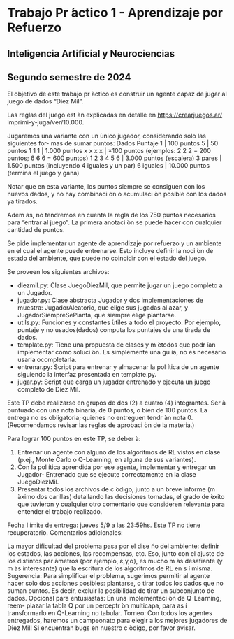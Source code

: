 # Trabajo Pr ́actico 1 - Aprendizaje por Refuerzo # 
## Inteligencia Artificial y Neurociencias ##
## Segundo semestre de 2024 ##

El objetivo de este trabajo pr ́actico es construir un agente capaz de jugar al juego
de dados “Diez Mil”.

Las reglas del juego est ́an explicadas en detalle en https://crearjuegos.ar/
imprimi-y-juga/ver/10.000.

Jugaremos una variante con un  ́unico jugador, considerando solo las siguientes for-
mas de sumar puntos:
Dados Puntaje
1 | 100 puntos
5 | 50 puntos
1 1 1 | 1.000 puntos
x x x x | ×100 puntos (ejemplos: 2 2 2 = 200 puntos; 6 6 6 = 600 puntos)
1 2 3 4 5 6 | 3.000 puntos (escalera)
3 pares | 1.500 puntos (incluyendo 4 iguales y un par)
6 iguales | 10.000 puntos (termina el juego y gana)

Notar que en esta variante, los puntos siempre se consiguen con los nuevos dados, y
no hay combinaci ́on o acumulaci ́on posible con los dados ya tirados.

Adem ́as, no tendremos en cuenta la regla de los 750 puntos necesarios para “entrar
al juego”. La primera anotaci ́on se puede hacer con cualquier cantidad de puntos.

Se pide implementar un agente de aprendizaje por refuerzo y un ambiente en el cual
el agente puede entrenarse. Esto incluye definir la noci ́on de estado del ambiente,
que puede no coincidir con el estado del juego.

Se proveen los siguientes archivos:
- diezmil.py: Clase JuegoDiezMil, que permite jugar un juego completo a un Jugador.
- jugador.py: Clase abstracta Jugador y dos implementaciones de muestra:
  JugadorAleatorio, que elige sus jugadas al azar, y JugadorSiempreSePlanta, que siempre elige plantarse.
- utils.py: Funciones y constantes  ́utiles a todo el proyecto. Por ejemplo,
  puntaje y no usados(dados) computa los puntajes de una tirada de dados.
- template.py: Tiene una propuesta de clases y m ́etodos que podr ́ıan implementar como soluci ́on. 
  Es simplemente una gu ́ıa, no es necesario usarla ocompletarla.
- entrenar.py: Script para entrenar y almacenar la pol ́ıtica de un agente siguiendo la interfaz presentada en template.py.
- jugar.py: Script que carga un jugador entrenado y ejecuta un juego completo de Diez Mil.

Este TP debe realizarse en grupos de dos (2) a cuatro (4) integrantes. Ser ́a
puntuado con una nota binaria, de 0 puntos, o bien de 100 puntos. La entrega no
es obligatoria; quienes no entreguen tendr ́an nota 0. (Recomendamos revisar las
reglas de aprobaci ́on de la materia.)

Para lograr 100 puntos en este TP, se deber ́a:
1. Entrenar un agente con alguno de los algoritmos de RL vistos en clase (p.ej.,
Monte Carlo o Q-Learning, en alguna de sus variantes).
2. Con la pol ́ıtica aprendida por ese agente, implementar y entregar un Jugador-
Entrenado que se ejecute correctamente en la clase JuegoDiezMil.
3. Presentar todos los archivos de c ́odigo, junto a un breve informe (m ́aximo dos
carillas) detallando las decisiones tomadas, el grado de  ́exito que tuvieron y
cualquier otro comentario que consideren relevante para entender el trabajo
realizado.

Fecha l ́ımite de entrega: jueves 5/9 a las 23:59hs. Este TP no tiene recuperatorio.
Comentarios adicionales:

La mayor dificultad del problema pasa por el dise ̃no del ambiente: definir los
estados, las acciones, las recompensas, etc. Eso, junto con el ajuste de los
distintos par ́ametros (por ejemplo, ε,γ,α), es mucho m ́as desafiante (y m ́as
interesante) que la escritura de los algoritmos de RL en s ́ı misma.
Sugerencia: Para simplificar el problema, sugerimos permitir al agente hacer
solo dos acciones posibles: plantarse, o tirar todos los dados que no suman
puntos. Es decir, excluir la posibilidad de tirar un subconjunto de dados.
Opcional para entusiastas: En una implementaci ́on de Q-Learning, reem-
plazar la tabla Q por un perceptr ́on multicapa, para as ́ı transformarlo en
Q-Learning no tabular.
Torneo: Con todos los agentes entregados, haremos un campeonato para elegir
a los mejores jugadores de Diez Mil!
Si encuentran bugs en nuestro c ́odigo, por favor avisar.
